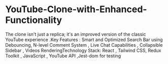 # YouTube-Clone-with-Enhanced-Functionality
The clone isn't just a replica; it's an improved version of the classic YouTube experience .Key Features : Smart and Optimized Search Bar using Debouncing, N-level Comment System , Live Chat Capabilities , Collapsible Sidebar , Videos RenderingTechnology Stack: React , Tailwind CSS, Redux Toolkit , JavaScript , YouTube API ,Jest-dom for testing

